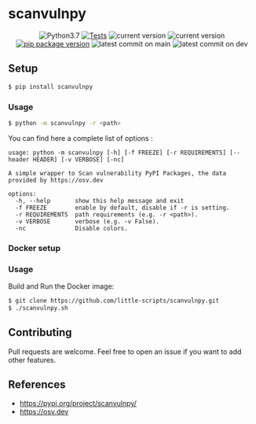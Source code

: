 # scanvulnpy

<!-- ![](./.github/banners/banner-0.1.0.dev1.png) -->

<div align="center">
  <img alt="Python3.7" src="https://img.shields.io/badge/Python-3.7+-informational">
  <a target="_blank" rel="noopener noreferrer" href="https://github.com/little-scripts/scanvulnpy/actions/workflows/tests.yml/badge.svg?branch=main" title=""><img src="https://github.com/little-scripts/scanvulnpy/actions/workflows/tests.yml/badge.svg?branch=main" alt="Tests"></a>
  <img alt="current version" src="https://img.shields.io/badge/linux-supported-success">
  <img alt="current version" src="https://img.shields.io/badge/windows-supported-success">
  <br>
  <a target="_blank" rel="noopener noreferrer" href="https://pypi.org/project/scanvulnpy" title=""><img src="https://img.shields.io/pypi/v/scanvulnpy?color=informational" alt="pip package version"></a>
  <img alt="latest commit on main" src="https://img.shields.io/github/last-commit/little-scripts/scanvulnpy/main?label=latest%20release">
  <img alt="latest commit on dev" src="https://img.shields.io/github/last-commit/little-scripts/scanvulnpy/dev?label=latest%20dev">
</div>

## Setup
```sh
$ pip install scanvulnpy
```

### Usage
```sh
$ python -m scanvulnpy -r <path>
```

You can find here a complete list of options :

```
usage: python -m scanvulnpy [-h] [-f FREEZE] [-r REQUIREMENTS] [--header HEADER] [-v VERBOSE] [-nc]

A simple wrapper to Scan vulnerability PyPI Packages, the data provided by https://osv.dev

options:
  -h, --help       show this help message and exit
  -f FREEZE        enable by default, disable if -r is setting.
  -r REQUIREMENTS  path requirements (e.g. -r <path>).
  -v VERBOSE       verbose (e.g. -v False).
  -nc              Disable colors.
```

### Docker setup

### Usage
Build and Run the Docker image:

```sh
$ git clone https://github.com/little-scripts/scanvulnpy.git
$ ./scanvulnpy.sh
```

## Contributing

Pull requests are welcome. Feel free to open an issue if you want to add other features.


## References

- https://pypi.org/project/scanvulnpy/
- https://osv.dev

